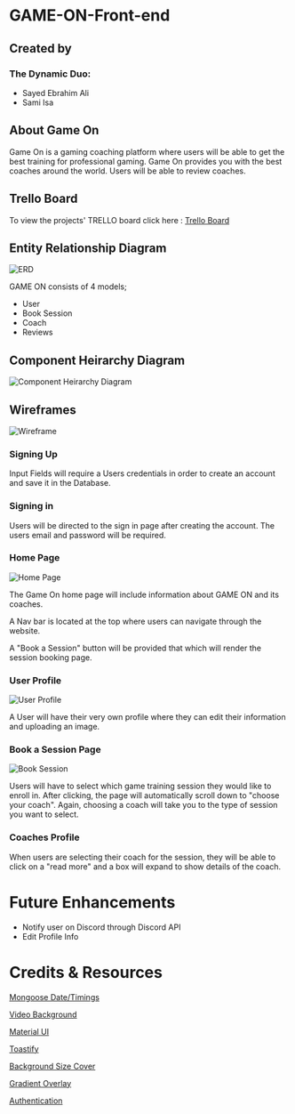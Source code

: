 # GAME-ON-Front-end

## Created by
### The Dynamic Duo:
* Sayed Ebrahim Ali
* Sami Isa

## About Game On

Game On is a gaming coaching platform where users will be able to get the best training for professional gaming. Game On provides you with the best coaches around the world. Users will be able to review coaches.

## Trello Board
To view the projects' TRELLO board click here :
[Trello Board](https://trello.com/b/gCeC7v6R/game-on)

## Entity Relationship Diagram

![ERD](https://i.imgur.com/vjFpkqg.png)

GAME ON consists of 4 models; 

* User
* Book Session
* Coach
* Reviews

## Component Heirarchy Diagram

![Component Heirarchy Diagram](https://i.imgur.com/dCdNfkw.png)
## Wireframes

![Wireframe](https://i.imgur.com/ELhcQ3s.png)

### Signing Up
Input Fields will require a Users credentials in order to create an account and save it in the Database.

### Signing in

Users will be directed to the sign in page after creating the account. The users email and password will be required.

### Home Page

![Home Page](https://i.imgur.com/6qEpXkt.png)

The Game On home page will include information about GAME ON and its coaches.

A Nav bar is located at the top where users can navigate through the website. 

A "Book a Session" button will be provided that which will render the session booking page.

### User Profile
![User Profile](https://i.imgur.com/PAau8B4.png)

A User will have their very own profile where they can edit their information and uploading an image.

### Book a Session Page
![Book Session](https://i.imgur.com/OC1JlXb.png)


Users will have to select which game training session they would like to enroll in. After clicking, the page will automatically scroll down to "choose your coach". Again, choosing a coach will take you to the type of session you want to select.

### Coaches Profile

When users are selecting their coach for the session, they will be able to click on a "read more" and a box will expand to show details of the coach.



# Future Enhancements
* Notify user on Discord through Discord API
* Edit Profile Info
# Credits & Resources

[Mongoose Date/Timings](https://developer.mozilla.org/en-US/docs/Web/JavaScript/Reference/Global_Objects/Date)

[Video Background](https://www.delftstack.com/howto/react/react-video-background/)

[Material UI](https://mui.com/)

[Toastify](https://www.npmjs.com/package/react-toastify)

[Background Size Cover](https://stackoverflow.com/questions/10797632/simulate-background-sizecover-on-video-or-img)

[Gradient Overlay](https://webdevetc.com/blog/how-to-add-a-gradient-overlay-to-a-background-image-using-just-css-and-html/)

[Authentication](https://git.generalassemb.ly/SEI-06-Bahrain/SEI-Info/tree/main/Lessons/Week08/Day02/u3_lesson_react_auth)